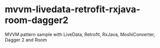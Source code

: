 # mvvm-livedata-retrofit-rxjava-room-dagger2
MVVM pattern sample with LiveData, Retrofit, RxJava, MoshiConverter, Dagger 2 and Room
